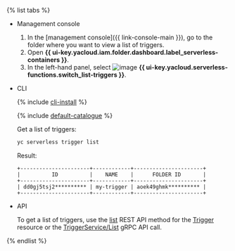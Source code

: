 {% list tabs %}

- Management console

   1. In the [management console]({{ link-console-main }}), go to the folder where you want to view a list of triggers.
   1. Open **{{ ui-key.yacloud.iam.folder.dashboard.label_serverless-containers }}**.
   1. In the left-hand panel, select ![image](../../_assets/functions/triggers.svg) **{{ ui-key.yacloud.serverless-functions.switch_list-triggers }}**.

- CLI

   {% include [cli-install](../cli-install.md) %}

   {% include [default-catalogue](../default-catalogue.md) %}

   Get a list of triggers:

   ```bash
   yc serverless trigger list
   ```

   Result:

   ```text
   +----------------------+------------+----------------------+
   |          ID          |    NAME    |      FOLDER ID       |
   +----------------------+------------+----------------------+
   | dd0gj5tsj2********** | my-trigger | aoek49ghmk********** |
   +----------------------+------------+----------------------+
   ```

- API

   To get a list of triggers, use the [list](../../serverless-containers/triggers/api-ref/Trigger/list.md) REST API method for the [Trigger](../../serverless-containers/triggers/api-ref/Trigger/index.md) resource or the [TriggerService/List](../../serverless-containers/triggers/api-ref/grpc/trigger_service.md#List) gRPC API call.

{% endlist %}
